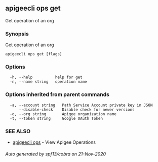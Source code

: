 ## apigeecli ops get

Get operation of an org

### Synopsis

Get operation of an org

```
apigeecli ops get [flags]
```

### Options

```
  -h, --help          help for get
  -n, --name string   operation name
```

### Options inherited from parent commands

```
  -a, --account string   Path Service Account private key in JSON
      --disable-check    Disable check for newer versions
  -o, --org string       Apigee organization name
  -t, --token string     Google OAuth Token
```

### SEE ALSO

* [apigeecli ops](apigeecli_ops.md)	 - View Apigee Operations

###### Auto generated by spf13/cobra on 21-Nov-2020
